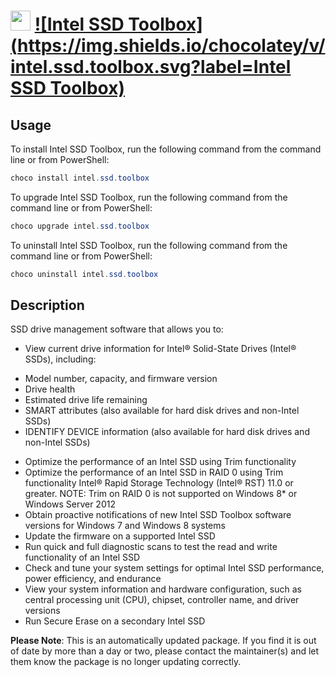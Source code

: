 ﻿# <img src="https://cdn.jsdelivr.net/gh/mkevenaar/chocolatey-packages@2a0d1b78a421771353d15c06da4341ae2b325cda/icons/intel.ssd.toolbox.png" width="32" height="32"/> [![Intel SSD Toolbox](https://img.shields.io/chocolatey/v/intel.ssd.toolbox.svg?label=Intel SSD Toolbox)](https://chocolatey.org/packages/intel.ssd.toolbox)

## Usage
To install Intel SSD Toolbox, run the following command from the command line or from PowerShell:
```powershell
choco install intel.ssd.toolbox
```

To upgrade Intel SSD Toolbox, run the following command from the command line or from PowerShell:
```powershell
choco upgrade intel.ssd.toolbox
```

To uninstall Intel SSD Toolbox, run the following command from the command line or from PowerShell:
```powershell
choco uninstall intel.ssd.toolbox
```

## Description
SSD drive management software that allows you to:
* View current drive information for Intel® Solid-State Drives (Intel® SSDs), including:
- Model number, capacity, and firmware version
- Drive health
- Estimated drive life remaining
- SMART attributes (also available for hard disk drives and non-Intel SSDs)
- IDENTIFY DEVICE information (also available for hard disk drives and non-Intel SSDs)
* Optimize the performance of an Intel SSD using Trim functionality
* Optimize the performance of an Intel SSD in RAID 0 using Trim functionality Intel® Rapid Storage Technology (Intel® RST) 11.0 or greater. NOTE: Trim on RAID 0 is not supported on Windows 8* or Windows Server 2012
* Obtain proactive notifications of new Intel SSD Toolbox software versions for Windows 7 and Windows 8 systems
* Update the firmware on a supported Intel SSD
* Run quick and full diagnostic scans to test the read and write functionality of an Intel SSD
* Check and tune your system settings for optimal Intel SSD performance, power efficiency, and endurance
* View your system information and hardware configuration, such as central processing unit (CPU), chipset, controller name, and driver versions
* Run Secure Erase on a secondary Intel SSD

**Please Note**: This is an automatically updated package. If you find it is
out of date by more than a day or two, please contact the maintainer(s) and
let them know the package is no longer updating correctly.

